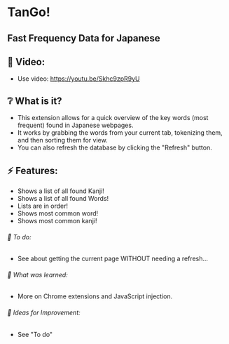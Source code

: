 # TanGo!

## Fast Frequency Data for Japanese

## :cinema: Video:
* Use video: https://youtu.be/Skhc9zpR9yU

## :grey_question: What is it?
* This extension allows for a quick overview of the key words (most frequent) found in Japanese webpages.
* It works by grabbing the words from your current tab, tokenizing them, and then sorting them for view.
* You can also refresh the database by clicking the "Refresh" button.

## :zap: Features:
* Shows a list of all found Kanji!
* Shows a list of all found Words!
* Lists are in order!
* Shows most common word!
* Shows most common kanji!

###### :hammer: To do:
* See about getting the current page WITHOUT needing a refresh...

###### :thought_balloon: What was learned:
* More on Chrome extensions and JavaScript injection.

###### :seedling: Ideas for Improvement:
* See "To do"

